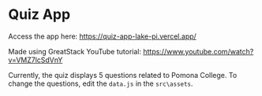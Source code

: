 # Quiz App

Access the app here: https://quiz-app-lake-pi.vercel.app/

Made using GreatStack YouTube tutorial: https://www.youtube.com/watch?v=VMZ7lcSdVnY

Currently, the quiz displays 5 questions related to Pomona College. To change the questions, edit the `data.js` in the `src\assets`.
